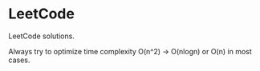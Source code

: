 # LeetCode
LeetCode solutions.

Always try to optimize time complexity O(n^2) -> O(nlogn) or O(n) in most cases.
